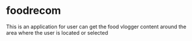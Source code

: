 # foodrecom

This is an application for user can get the food vlogger content around the area where the user is located or selected
